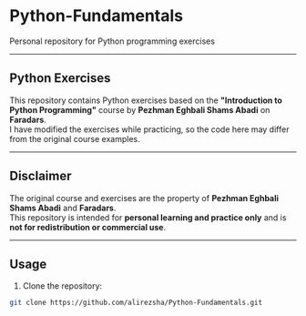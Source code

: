 # Python-Fundamentals
Personal repository for Python programming exercises

---

## Python Exercises
This repository contains Python exercises based on the **"Introduction to Python Programming"** course by **Pezhman Eghbali Shams Abadi** on **Faradars**.  
I have modified the exercises while practicing, so the code here may differ from the original course examples.

---

## Disclaimer
The original course and exercises are the property of **Pezhman Eghbali Shams Abadi** and **Faradars**.  
This repository is intended for **personal learning and practice only** and is **not for redistribution or commercial use**.

---

## Usage
1. Clone the repository:

```bash
git clone https://github.com/alirezsha/Python-Fundamentals.git
